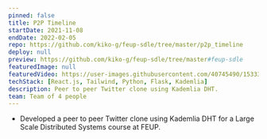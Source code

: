 ```yaml
---
pinned: false
title: P2P Timeline
startDate: 2021-11-08
endDate: 2022-02-05
repo: https://github.com/kiko-g/feup-sdle/tree/master/p2p_timeline
deploy: null
preview: https://github.com/kiko-g/feup-sdle/tree/master#feup-sdle
featuredImage: null
featuredVideo: https://user-images.githubusercontent.com/40745490/153337905-d65b4866-5cb3-4f9c-b2bd-4ad312c93344.mp4
techStack: [React.js, Tailwind, Python, Flask, Kademlia]
description: Peer to peer Twitter clone using Kademlia DHT.
team: Team of 4 people
---
```


- Developed a peer to peer Twitter clone using Kademlia DHT for a Large Scale Distributed Systems course at FEUP.
